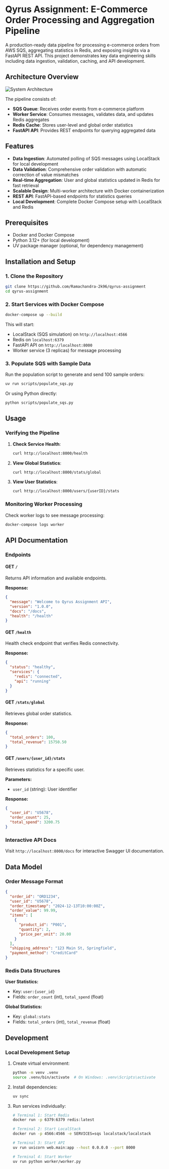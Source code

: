 # Qyrus Assignment: E-Commerce Order Processing and Aggregation Pipeline

A production-ready data pipeline for processing e-commerce orders from AWS SQS, aggregating statistics in Redis, and exposing insights via a FastAPI REST API. This project demonstrates key data engineering skills including data ingestion, validation, caching, and API development.

## Architecture Overview

![System Architecture](design.png)

The pipeline consists of:
- **SQS Queue**: Receives order events from e-commerce platform
- **Worker Service**: Consumes messages, validates data, and updates Redis aggregates
- **Redis Cache**: Stores user-level and global order statistics
- **FastAPI API**: Provides REST endpoints for querying aggregated data

## Features

- **Data Ingestion**: Automated polling of SQS messages using LocalStack for local development
- **Data Validation**: Comprehensive order validation with automatic correction of value mismatches
- **Real-time Aggregation**: User and global statistics updated in Redis for fast retrieval
- **Scalable Design**: Multi-worker architecture with Docker containerization
- **REST API**: FastAPI-based endpoints for statistics queries
- **Local Development**: Complete Docker Compose setup with LocalStack and Redis

## Prerequisites

- Docker and Docker Compose
- Python 3.12+ (for local development)
- UV package manager (optional, for dependency management)

## Installation and Setup

### 1. Clone the Repository

```bash
git clone https://github.com/Ramachandra-2k96/qyrus-assignment
cd qyrus-assignment
```

### 2. Start Services with Docker Compose

```bash
docker-compose up --build
```

This will start:
- LocalStack (SQS simulation) on `http://localhost:4566`
- Redis on `localhost:6379`
- FastAPI API on `http://localhost:8000`
- Worker service (3 replicas) for message processing

### 3. Populate SQS with Sample Data

Run the population script to generate and send 100 sample orders:

```bash
uv run scripts/populate_sqs.py
```

Or using Python directly:

```bash
python scripts/populate_sqs.py
```

## Usage

### Verifying the Pipeline

1. **Check Service Health**:
   ```bash
   curl http://localhost:8000/health
   ```

2. **View Global Statistics**:
   ```bash
   curl http://localhost:8000/stats/global
   ```

3. **View User Statistics**:
   ```bash
   curl http://localhost:8000/users/{userID}/stats
   ```

### Monitoring Worker Processing

Check worker logs to see message processing:

```bash
docker-compose logs worker
```

## API Documentation

### Endpoints

#### GET `/`
Returns API information and available endpoints.

**Response:**
```json
{
  "message": "Welcome to Qyrus Assignment API",
  "version": "1.0.0",
  "docs": "/docs",
  "health": "/health"
}
```

#### GET `/health`
Health check endpoint that verifies Redis connectivity.

**Response:**
```json
{
  "status": "healthy",
  "services": {
    "redis": "connected",
    "api": "running"
  }
}
```

#### GET `/stats/global`
Retrieves global order statistics.

**Response:**
```json
{
  "total_orders": 100,
  "total_revenue": 15750.50
}
```

#### GET `/users/{user_id}/stats`
Retrieves statistics for a specific user.

**Parameters:**
- `user_id` (string): User identifier

**Response:**
```json
{
  "user_id": "U5678",
  "order_count": 25,
  "total_spend": 3200.75
}
```

### Interactive API Docs

Visit `http://localhost:8000/docs` for interactive Swagger UI documentation.

## Data Model

### Order Message Format
```json
{
  "order_id": "ORD1234",
  "user_id": "U5678",
  "order_timestamp": "2024-12-13T10:00:00Z",
  "order_value": 99.99,
  "items": [
    {
      "product_id": "P001",
      "quantity": 2,
      "price_per_unit": 20.00
    }
  ],
  "shipping_address": "123 Main St, Springfield",
  "payment_method": "CreditCard"
}
```

### Redis Data Structures

**User Statistics:**
- Key: `user:{user_id}`
- Fields: `order_count` (int), `total_spend` (float)

**Global Statistics:**
- Key: `global:stats`
- Fields: `total_orders` (int), `total_revenue` (float)

## Development

### Local Development Setup

1. Create virtual environment:
   ```bash
   python -m venv .venv
   source .venv/bin/activate  # On Windows: .venv\Scripts\activate
   ```

2. Install dependencies:
   ```bash
   uv sync
   ```

3. Run services individually:
   ```bash
   # Terminal 1: Start Redis
   docker run -p 6379:6379 redis:latest

   # Terminal 2: Start LocalStack
   docker run -p 4566:4566 -e SERVICES=sqs localstack/localstack

   # Terminal 3: Start API
   uv run uvicorn web.main:app --host 0.0.0.0 --port 8000

   # Terminal 4: Start Worker
   uv run python worker/worker.py
   ```

